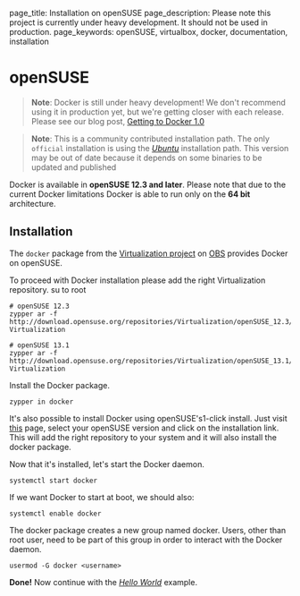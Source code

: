 page_title: Installation on openSUSE
page_description: Please note this project is currently under heavy development. It should not be used in production.
page_keywords: openSUSE, virtualbox, docker, documentation, installation

# openSUSE

> **Note**:
> Docker is still under heavy development! We don't recommend using it in
> production yet, but we're getting closer with each release. Please see
> our blog post, [Getting to Docker 1.0](
> http://blog.docker.io/2013/08/getting-to-docker-1-0/)

> **Note**:
> This is a community contributed installation path. The only `official`
> installation is using the [*Ubuntu*](../ubuntulinux/#ubuntu-linux)
> installation path. This version may be out of date because it depends on
> some binaries to be updated and published

Docker is available in **openSUSE 12.3 and later**. Please note that due
to the current Docker limitations Docker is able to run only on the **64
bit** architecture.

## Installation

The `docker` package from the [Virtualization
project](https://build.opensuse.org/project/show/Virtualization) on
[OBS](https://build.opensuse.org/) provides Docker on openSUSE.

To proceed with Docker installation please add the right Virtualization
repository.
    su to root

    # openSUSE 12.3
    zypper ar -f http://download.opensuse.org/repositories/Virtualization/openSUSE_12.3/ Virtualization

    # openSUSE 13.1
    zypper ar -f http://download.opensuse.org/repositories/Virtualization/openSUSE_13.1/ Virtualization

Install the Docker package.

    zypper in docker

It's also possible to install Docker using openSUSE's1-click install.
Just visit [this](http://software.opensuse.org/package/docker) page,
select your openSUSE version and click on the installation link. This
will add the right repository to your system and it will also install
the docker package.

Now that it's installed, let's start the Docker daemon.

    systemctl start docker

If we want Docker to start at boot, we should also:

    systemctl enable docker

The docker package creates a new group named docker. Users, other than
root user, need to be part of this group in order to interact with the
Docker daemon.

    usermod -G docker <username>

**Done!**
Now continue with the [*Hello World*](
/examples/hello_world/#hello-world) example.
